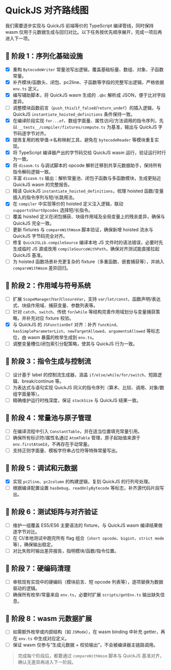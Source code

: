 # QuickJS 对齐路线图

我们需要逐步实现与 QuickJS 前端等价的 TypeScript 编译管线，同时保持 wasm 仅用于元数据生成与回归对比。以下任务按优先顺序展开，完成一项后再进入下一项。

## 📌 阶段 1：序列化基础设施
- [x] 重构 `BytecodeWriter` 常量池写出逻辑，覆盖基础标量、数组、对象、子函数常量。
- [x] 补齐模块/函数头、闭包、pc2line、子函数等字段的完整写出逻辑，严格依据 `env.ts` 定义。
- [x] 编写辅助脚本，将 QuickJS wasm 生成的 `.qbc` 解析成 JSON，便于比对字段差异。
- [ ] 调整模块函数前言（`push_this`/`if_false8`/`return_undef`）的插入逻辑，与 QuickJS `instantiate_hoisted_definitions` 条件保持一致。
- [x] 在编译阶段实现 `for...of`、数组字面量、属性访问/方法调用的指令序列，先以 `__tests__/compiler/fixtures/compute.ts` 为基准，输出与 QuickJS 字节码逐字节对齐。
- [x] 提炼复用的枚举值→名称映射工具，避免在 `bytecodeReader` 等模块重复实现。
- [x] 将 TypeScript 编译器产出的字节码交给 QuickJS wasm 运行，验证运行时行为一致。
- [x] 将 `disasm.ts` 与调试脚本的 opcode 解析迁移到共享元数据助手，保持所有指令解码逻辑一致。
- [ ] 丰富 `disasm.ts` 输出：解析常量池、闭包子函数与多函数模块，生成更贴近 QuickJS wasm 的完整报告。
- [ ] 精读 QuickJS `instantiate_hoisted_definitions`，梳理 hoisted 函数/变量插入的指令序列与短/长跳用法。
- [x] 在 `compiler` 中实现等价的 hoisted 定义注入逻辑，联动 `supportsShortOpcodes` 选择短/长指令。
- [ ] 覆盖 hoisted 定义在闭包捕获、块级作用域及全局变量上的残余差异，确保与 QuickJS 完全一致。
- [ ] 更新 fixtures 与 `compareWithWasm` 脚本验证，确保新增 hoisted 流水与 QuickJS 字节码完全对齐。
- [ ] 修复 `QuickJSLib.compileSource` 编译本地 JS 文件时的语法错误，必要时先生成临时 JS 源或改用 `compileSourceWithPath`，确保对齐测试能直接拉起 QuickJS 基准。
- [ ] 为 hoisted 函数场景补充更复杂的 fixture（多重函数、嵌套捕获等），并纳入 `compareWithWasm` 差异回归。

## 📌 阶段 2：作用域与符号系统
- [ ] 扩展 `ScopeManager`/`Var`/`ClosureVar`，支持 `var/let/const`、函数声明/表达式、块级作用域、捕获变量、参数列表等。
- [ ] 针对 `catch`、`switch`、传统 `for`/`while` 等结构完善作用域划分与变量捕获策略，并补充对应 fixture 校验。
- [x] 与 QuickJS 的 `JSFunctionDef` 对齐：补齐 `funcKind`、`hasSimpleParameterList`、`newTargetAllowed`、`argumentsAllowed` 等标志位，由 wasm 暴露的枚举生成到 `env.ts`。
- [ ] 调整变量槽位/闭包索引分配策略，使其与 QuickJS 行为一致。

## 📌 阶段 3：指令生成与控制流
- [ ] 设计基于 label 的控制流生成器，涵盖 `if/else/while/for/switch`、短路逻辑、break/continue 等。
- [ ] 为表达式与语句实现 QuickJS 同义的指令序列（算术、比较、调用、对象/数组字面量等）。
- [ ] 精确维护运行时栈深度，保证 `stackSize` 与 QuickJS 结果一致。

## 📌 阶段 4：常量池与原子管理
- [ ] 在编译流程中引入 `ConstantTable`，并在适当位置填充常量引用。
- [ ] 确保所有标识符/属性名通过 `AtomTable` 管理，原子起始值来源于 `env.firstAtomId`，不再存在手动常量。
- [ ] 支持正则字面量、模板字符串占位符等特殊常量写出。

## 📌 阶段 5：调试和元数据
- [x] 实现 `pc2line`、`pc2column` 的构建逻辑，复刻 QuickJS 的行列号处理。
- [ ] 根据编译配置设置 `hasDebug`、`readOnlyBytecode` 等标志，补齐源代码片段写出。

## 📌 阶段 6：测试矩阵与对齐验证
- [ ] 维护一组覆盖 ES5/ES6 主要语法的 fixture，与 QuickJS wasm 编译结果做逐字节对比。
- [ ] 在 CI/本地测试中跑完所有 flag 组合（`short opcode`、`bigint`、`strict mode` 等），确保输出稳定。
- [ ] 对比失败时输出差异报告，指明模块/函数/指令位置。

## 📌 阶段 7：硬编码清理
- [ ] 审核现有实现中的硬编码（模块前言、短 opcode 列表等），逐项替换为数据驱动的逻辑。
- [ ] 确保所有枚举/常量来自 `env.ts`，必要时扩展 `scripts/getEnv.ts` 输出缺失信息。

## 📌 阶段 8：wasm 元数据扩展
- [ ] 如需额外枚举或内部结构（如 `JSMode`），在 wasm binding 中补充 getter，再在 `env.ts` 中生成对应定义。
- [ ] 保证 wasm 仅参与“生成元数据 + 校验输出”，不会被编译器主链路调用。

> 完成每个阶段后，都要通过 `compareWithWasm` 脚本与 QuickJS 基准对齐，确认无差异再进入下一阶段。
